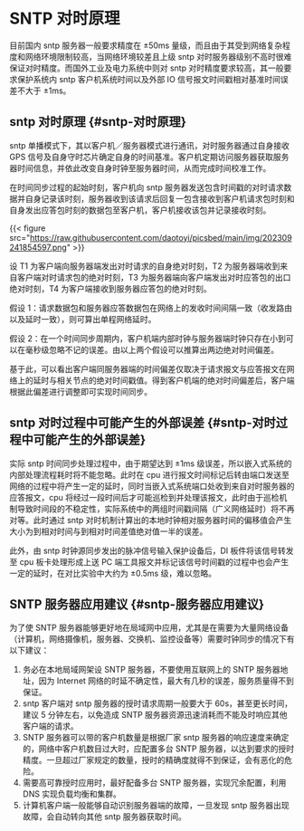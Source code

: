 # SNTP 对时原理


目前国内 sntp 服务器一般要求精度在 ±50ms 量级，而且由于其受到网络复杂程度和网络环境限制较高，当网络环境较差且上级 sntp 对时服务器级别不高时很难保证对时精度。而国外工业及电力系统中则对 sntp 对时精度要求较高，其一般要求保护系统内 sntp 客户机系统时间以及外部 IO 信号报文时间戳相对基准时间误差不大于 ±1ms。


## sntp 对时原理 {#sntp-对时原理}

sntp 单播模式下，其以客户机／服务器模式进行通讯，对时服务器通过自身接收 GPS 信号及自身守时芯片确定自身的时间基准。客户机定期访问服务器获取服务器时间信息，并依此改变自身时钟至服务器时间，从而完成时间校准工作。

在时间同步过程的起始时刻，客户机向 sntp 服务器发送包含时间戳的对时请求数据并自身记录该时刻，服务器收到该请求后回复一包含接收到客户机请求包时刻和自身发出应答包时刻的数据包至客户机，客户机接收该包并记录接收时刻。

{{< figure src="https://raw.githubusercontent.com/daotoyi/picsbed/main/img/202309241854597.png" >}}

设 T1 为客户端向服务器端发出对时请求的自身绝对时刻，T2 为服务器端收到来自客户端对时请求包的绝对时刻，T3 为服务器端向客户端发出对时应答包的出口绝对时刻，T4 为客户端接收到服务器应答包的绝对时刻。

假设 1：请求数据包和服务器应答数据包在网络上的发收时间间隔一致（收发路由以及延时一致），则可算出单程网络延时。

假设 2：在一个时间同步周期内，客户机端内部时钟与服务器端时钟只存在小到可以在毫秒级忽略不记的误差。由以上两个假设可以推算出两边绝对时间偏差。

基于此，可以看出客户端同服务器端的时间偏差仅取决于请求报文与应答报文在网络上的延时与相关节点的绝对时间戳值。得到客户机端的绝对时间偏差后，客户端根据此偏差进行调整即可实现时间同步。


## sntp 对时过程中可能产生的外部误差 {#sntp-对时过程中可能产生的外部误差}

实际 sntp 时间同步处理过程中，由于期望达到 ±1ms 级误差，所以嵌入式系统的内部处理流程耗时将不能忽略。此时在 cpu 进行报文时间标记后转由端口发送至网络的过程中将产生一定的延时，同时当嵌入式系统端口处收到来自对时服务器的应答报文，cpu 将经过一段时间后才可能巡检到并处理该报文，此时由于巡检机制导致时间段的不稳定性，实际系统中的两组时间戳间隔（广义网络延时）将不再对等。此时通过 sntp 对时机制计算出的本地时钟相对服务器时间的偏移值会产生大小为到相对时间与到相对时间差值绝对值一半的误差。

此外，由 sntp 时钟源同步发出的脉冲信号输入保护设备后，DI 板件将该信号转发至 cpu 板卡处理形成上送 PC 端工具报文并标记该信号时间戳的过程中也会产生一定的延时，在对比实验中大约为 ±0.5ms 级，难以忽略。


## SNTP 服务器应用建议 {#sntp-服务器应用建议}

为了使 SNTP 服务器能够更好地在局域网中应用，尤其是在需要为大量网络设备（计算机，网络摄像机，服务器、交换机、监控设备等）需要时钟同步的情况下有以下建议：

1.  务必在本地局域网架设 SNTP 服务器，不要使用互联网上的 SNTP 服务器地址，因为 Internet 网络的时延不确定性，最大有几秒的误差，服务质量得不到保证。
2.  sntp 客户端对 sntp 服务器的授时请求周期一般要大于 60s，甚至更长时间，建议 5 分钟左右，以免造成 SNTP 服务器资源迅速消耗而不能及时响应其他客户端的请求。
3.  SNTP 服务器可以带的客户机数量是根据厂家 sntp 服务器的响应速度来确定的，网络中客户机数目过大时，应配置多台 SNTP 服务器，以达到要求的授时精度。一旦超过厂家规定的数量，授时的精确度就得不到保证，会有恶化的危险。
4.  需要高可靠授时应用时，最好配备多台 SNTP 服务器，实现冗余配置，利用 DNS 实现负载均衡和集群。
5.  计算机客户端一般能够自动识别服务器端的故障，一旦发现 sntp 服务器出现故障，会自动转向其他 sntp 服务器获取时间。
